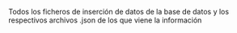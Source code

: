 Todos los ficheros de inserción de datos de la base de datos y los respectivos archivos .json de los que viene la información
